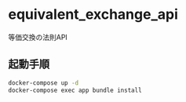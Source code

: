 # equivalent_exchange_api
等価交換の法則API

## 起動手順
```sh
docker-compose up -d
docker-compose exec app bundle install
```
